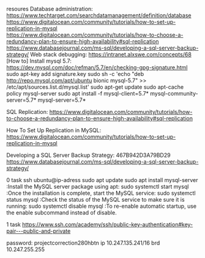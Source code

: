 resoures
Database administration:
https://www.techtarget.com/searchdatamanagement/definition/database
https://www.digitalocean.com/community/tutorials/how-to-set-up-replication-in-mysql
https://www.digitalocean.com/community/tutorials/how-to-choose-a-redundancy-plan-to-ensure-high-availability#sql-replication
https://www.databasejournal.com/ms-sql/developing-a-sql-server-backup-strategy/
Web stack debugging:
https://intranet.alxswe.com/concepts/68
[How to] Install mysql 5.7:
https://dev.mysql.com/doc/refman/5.7/en/checking-gpg-signature.html
sudo apt-key add signature.key
sudo sh -c 'echo "deb http://repo.mysql.com/apt/ubuntu bionic mysql-5.7" >> /etc/apt/sources.list.d/mysql.list'
sudo apt-get update
sudo apt-cache policy mysql-server
sudo apt install -f mysql-client=5.7* mysql-community-server=5.7* mysql-server=5.7*

SQL Replication:
https://www.digitalocean.com/community/tutorials/how-to-choose-a-redundancy-plan-to-ensure-high-availability#sql-replication

How To Set Up Replication in MySQL:
https://www.digitalocean.com/community/tutorials/how-to-set-up-replication-in-mysql

Developing a SQL Server Backup Strategy:
467B942D3A79BD29
https://www.databasejournal.com/ms-sql/developing-a-sql-server-backup-strategy/

0 task
ssh ubuntu@ip-adress
sudo apt update
sudo apt install mysql-server :Install the MySQL server package using apt:
sudo systemctl start mysql :Once the installation is complete, start the MySQL service:
sudo systemctl status mysql :Check the status of the MySQL service to make sure it is running:
sudo systemctl disable mysql :To re-enable automatic startup, use the enable subcommand instead of disable.

1 task
https://www.ssh.com/academy/ssh/public-key-authentication#key-pair---public-and-private






password: projectcorrection280hbtn
ip 10.247.135.241/16 brd  10.247.255.255